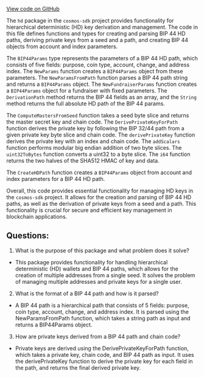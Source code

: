 [View code on GitHub](https://github.com/cosmos/cosmos-sdk/blob/main/crypto/hd/hdpath.go)

The `hd` package in the `cosmos-sdk` project provides functionality for hierarchical deterministic (HD) key derivation and management. The code in this file defines functions and types for creating and parsing BIP 44 HD paths, deriving private keys from a seed and a path, and creating BIP 44 objects from account and index parameters.

The `BIP44Params` type represents the parameters of a BIP 44 HD path, which consists of five fields: purpose, coin type, account, change, and address index. The `NewParams` function creates a `BIP44Params` object from these parameters. The `NewParamsFromPath` function parses a BIP 44 path string and returns a `BIP44Params` object. The `NewFundraiserParams` function creates a `BIP44Params` object for a fundraiser with fixed parameters. The `DerivationPath` method returns the BIP 44 fields as an array, and the `String` method returns the full absolute HD path of the BIP 44 params.

The `ComputeMastersFromSeed` function takes a seed byte slice and returns the master secret key and chain code. The `DerivePrivateKeyForPath` function derives the private key by following the BIP 32/44 path from a given private key byte slice and chain code. The `derivePrivateKey` function derives the private key with an index and chain code. The `addScalars` function performs modular big endian addition of two byte slices. The `uint32ToBytes` function converts a uint32 to a byte slice. The `i64` function returns the two halves of the SHA512 HMAC of key and data.

The `CreateHDPath` function creates a `BIP44Params` object from account and index parameters for a BIP 44 HD path.

Overall, this code provides essential functionality for managing HD keys in the `cosmos-sdk` project. It allows for the creation and parsing of BIP 44 HD paths, as well as the derivation of private keys from a seed and a path. This functionality is crucial for secure and efficient key management in blockchain applications.
## Questions: 
 1. What is the purpose of this package and what problem does it solve?
- This package provides functionality for handling hierarchical deterministic (HD) wallets and BIP 44 paths, which allows for the creation of multiple addresses from a single seed. It solves the problem of managing multiple addresses and private keys for a single user.

2. What is the format of a BIP 44 path and how is it parsed?
- A BIP 44 path is a hierarchical path that consists of 5 fields: purpose, coin type, account, change, and address index. It is parsed using the NewParamsFromPath function, which takes a string path as input and returns a BIP44Params object.

3. How are private keys derived from a BIP 44 path and chain code?
- Private keys are derived using the DerivePrivateKeyForPath function, which takes a private key, chain code, and BIP 44 path as input. It uses the derivePrivateKey function to derive the private key for each field in the path, and returns the final derived private key.